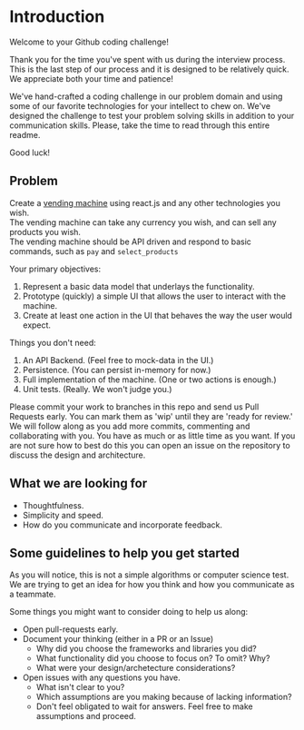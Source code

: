 # Introduction

Welcome to your Github coding challenge!

Thank you for the time you've spent with us during the interview process. This is the last step of our process and it is
designed to be relatively quick. We appreciate both your time and patience!

We've hand-crafted a coding challenge in our problem domain and using some of our favorite technologies for your intellect to
chew on. We've designed the challenge to test your problem solving skills in addition to your communication skills.
Please, take the time to read through this entire readme.  

Good luck!

## Problem

Create a [vending machine](https://en.wikipedia.org/wiki/Vending_machine) using react.js and any other technologies you wish.  
The vending machine can take any currency you wish, and can sell any products you wish.  
The vending machine should be API driven and respond to basic commands, such as `pay` and `select_products` 

Your primary objectives:

1. Represent a basic data model that underlays the functionality.
2. Prototype (quickly) a simple UI that allows the user to interact with the machine.
3. Create at least one action in the UI that behaves the way the user would expect. 

Things you don't need:

1. An API Backend.  (Feel free to mock-data in the UI.)
2. Persistence.  (You can  persist in-memory for now.)
3. Full implementation of the machine.  (One or two actions is enough.)
4. Unit tests.  (Really. We won't judge you.)


Please commit your work to branches in this repo and send us Pull Requests early. You can mark them as 'wip' until they are 'ready for review.'
We will follow along as you add more commits, commenting and collaborating with you. You have as much or as little time as you want. If you are not sure how to best do this you can open an issue on the repository to discuss the design and architecture.

## What we are looking for

* Thoughtfulness.
* Simplicity and speed.
* How do you communicate and incorporate feedback.

## Some guidelines to help you get started

As you will notice, this is not a simple algorithms or computer science test.  We are trying to get an idea for how you think and how you communicate as a teammate.  
  
Some things you might want to consider doing to help us along:

* Open pull-requests early.  
* Document your thinking (either in a PR or an Issue)
  * Why did you choose the frameworks and libraries you did?
  * What functionality did you choose to focus on?  To omit?  Why?
  * What were your design/archetecture considerations?
* Open issues with any questions you have.
  * What isn't clear to you?
  * Which assumptions are you making because of lacking information?
  * Don't feel obligated to wait for answers.  Feel free to make assumptions and proceed.
